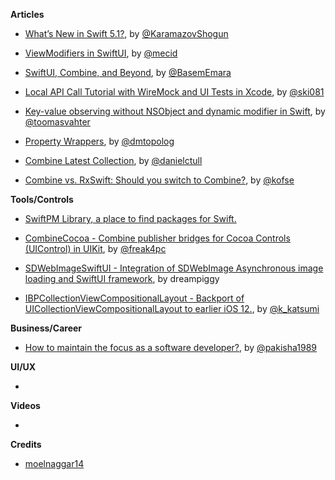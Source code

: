 **Articles**

* [What’s New in Swift 5.1?](https://www.raywenderlich.com/4187396-what-s-new-in-swift-5-1), by [@KaramazovShogun](https://twitter.com/KaramazovShogun)

* [ViewModifiers in SwiftUI](https://mecid.github.io/2019/08/07/viewmodifiers-in-swiftui/), by [@mecid](https://twitter.com/mecid)

* [SwiftUI, Combine, and Beyond](https://basememara.com/swiftui-combine-and-beyond/), by [@BasemEmara](https://twitter.com/basememara)

* [Local API Call Tutorial with WireMock and UI Tests in Xcode](https://www.raywenderlich.com/3462646-local-api-call-tutorial-with-wiremock-and-ui-tests-in-xcode?utm_campaign=rw-weekly-issue-229), by [@ski081](https://twitter.com/ski081)

* [Key-value observing without NSObject and dynamic modifier in Swift](https://augmentedcode.io/2019/08/05/key-value-observing-without-nsobject-and-dynamic-in-swift/), by [@toomasvahter](https://twitter.com/toomasvahter)

* [Property Wrappers](https://dmtopolog.com/property-wrappers/), by [@dmtopolog](https://twitter.com/dmtopolog)

* [Combine Latest Collection](https://danieltull.co.uk/blog/2019/08/04/combine-latest-collection/), by [@danielctull](https://twitter.com/danielctull)

* [Combine vs. RxSwift: Should you switch to Combine?](https://quickbirdstudios.com/blog/combine-vs-rxswift/), by [@kofse](https://twitter.com/kofse)

**Tools/Controls**

* [SwiftPM Library, a place to find packages for Swift.](https://swiftpm.co)

* [CombineCocoa - Combine publisher bridges for Cocoa Controls (UIControl) in UIKit](https://github.com/freak4pc/CombineCocoa), by [@‪freak4pc‬](https://twitter.com/freak4pc)

* [SDWebImageSwiftUI - Integration of SDWebImage Asynchronous image loading and SwiftUI framework](https://github.com/dreampiggy/SDWebImageSwiftUI), by dreampiggy

* [IBPCollectionViewCompositionalLayout - Backport of UICollectionViewCompositionalLayout to earlier iOS 12.](https://github.com/kishikawakatsumi/IBPCollectionViewCompositionalLayout), by [@k_katsumi](https://twitter.com/k_katsumi)

**Business/Career**

* [How to maintain the focus as a software developer?](https://medium.com/flawless-app-stories/how-to-maintain-the-focus-as-a-software-developer-d43aeb25693c), by [@pakisha1989](https://twitter.com/pakisha1989)


**UI/UX**

* 

**Videos**

*

**Credits**

* [moelnaggar14](https://github.com/MoElnaggar14)
